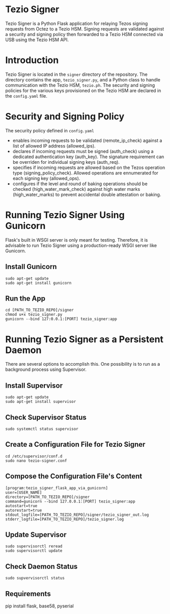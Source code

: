 # Tezio Signer

Tezio Signer is a Python Flask application for relaying Tezos signing requests from Octez to a Tezio HSM. Signing requests are validated against a security and signing policy then forwarded to a Tezio HSM connected via USB using the Tezio HSM API. 

# Introduction

Tezio Signer is located in the <code>signer</code> directory of the repository. The directory contains the app, <code>tezio_signer.py</code>, and a Python class to handle communication with the Tezio HSM, <code>tezio.ph</code>. The security and signing policies for the various keys provisioned on the Tezio HSM are declared in the <code>config.yaml</code> file. 

# Security and Signing Policy

The security policy defined in <code>config.yaml</code>
- enables incoming requests to be validated (remote_ip_check) against a list of allowed IP address (allowed_ips). 
- declares if incoming requests must be signed (auth_check) using a dedicated authentication key (auth_key). The signature requirement can be overriden for individual signing keys (auth_req). 
- specifies if incoming requests are allowed based on the Tezos operation type (signing_policy_check). Allowed operations are ennumerated for each signing key (allowed_ops).
- configures if the level and round of baking operations should be checked (high_water_mark_check) against high water marks (high_water_marks) to prevent accidental double attestation or baking. 

# Running Tezio Signer Using Gunicorn

Flask's built in WSGI server is only meant for testing. Therefore, it is advisable to run Tezio Signer using a production-ready WSGI server like Gunicorn. 

## Install Gunicorn

```console
sudo apt-get update
sudo apt-get install gunicorn
```

## Run the App

```console
cd [PATH_TO_TEZIO_REPO]/signer
chmod u+x tezio_signer.py
gunicorn --bind 127:0.0.1:[PORT] tezio_signer:app
```

# Running Tezio Signer as a Persistent Daemon 

There are several options to accomplish this. One possibility is to run as a background process using Supervisor. 

## Install Supervisor

```console
sudo apt-get update
sudo apt-get install supervisor
```

## Check Supervisor Status

```console
sudo systemctl status supervisor
```

## Create a Configuration File for Tezio Signer

```console
cd /etc/supervisor/conf.d
sudo nano tezio-signer.conf
```

## Compose the Configuration File's Content

```
[program:tezio_signer_flask_app_via_gunicorn]
user=[USER_NAME]
directory=[PATH_TO_TEZIO_REPO]/signer
command=gunicorn --bind 127.0.0.1:[PORT] tezio_signer:app
autostart=true
autorestart=true
stdout_logfile=[PATH_TO_TEZIO_REPO]/signer/tezio_signer_out.log
stderr_logfile=[PATH_TO_TEZIO_REPO]/tezio_signer.log
```

## Update Supervisor

```console
sudo supervisorctl reread
sudo supervisorctl update
```

## Check Daemon Status

```console
sudo supvervisorctl status
```

## Requirements

pip install flask, base58, pyserial
